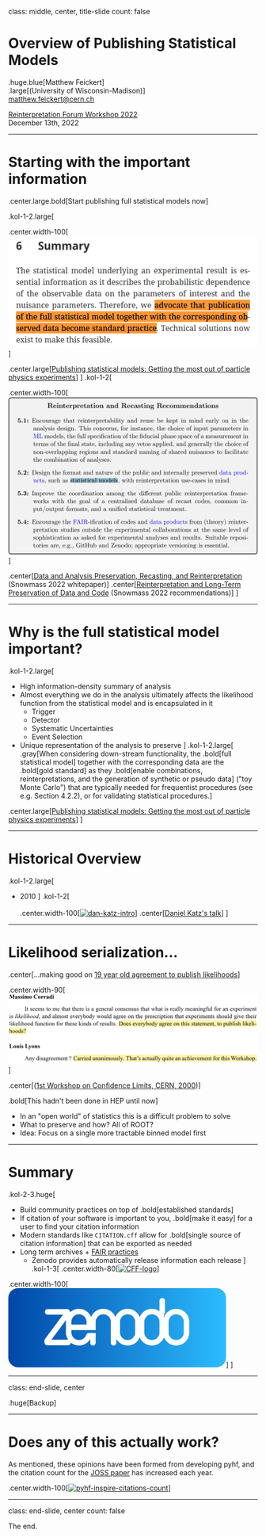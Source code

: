 class: middle, center, title-slide
count: false

# Overview of Publishing Statistical Models

.huge.blue[Matthew Feickert]<br>
.large[(University of Wisconsin-Madison)]
<br>
[matthew.feickert@cern.ch](mailto:matthew.feickert@cern.ch)


[Reinterpretation Forum Workshop 2022](https://indico.cern.ch/event/1197680/contributions/5160805/)
<br>
December 13th, 2022

---
# Starting with the important information

.center.large.bold[Start publishing full statistical models now]

.kol-1-2.large[

.center.width-100[[![recommendation-tall](figures/recommendation-tall.png)](https://inspirehep.net/literature/1919763)]
<!-- .center.width-100[[![full-model-recommendation](figures/full-model-recommendation.png)](https://inspirehep.net/literature/1919763)] -->

.center.large[[Publishing statistical models: Getting the most out of particle physics experiments](https://inspirehep.net/literature/1919763)]
]
.kol-1-2[

.center.width-100[[![snowmass-recommendations](figures/snowmass-recommendations.png)](https://inspirehep.net/literature/2054747)]

.center[[Data and Analysis Preservation, Recasting, and Reinterpretation](https://inspirehep.net/literature/2054747) (Snowmass 2022 whitepaper)]
.center[[Reinterpretation and Long-Term Preservation of Data and Code](https://inspirehep.net/literature/2153139) (Snowmass 2022 recommendations)]
]

---
# Why is the full statistical model important?

.kol-1-2.large[
- High information-density summary of analysis
- Almost everything we do in the analysis ultimately affects the likelihood function from the statistical model and is encapsulated in it
   - Trigger
   - Detector
   - Systematic Uncertainties
   - Event Selection
- Unique representation of the analysis to preserve
]
.kol-1-2.large[
.gray[When considering down-stream functionality, the .bold[full statistical model] together with the corresponding data are the .bold[gold standard] as they .bold[enable combinations, reinterpretations, and the generation of synthetic or pseudo data] ("toy Monte Carlo") that are typically needed for frequentist procedures (see e.g. Section 4.2.2), or for validating statistical procedures.]

.center.large[[Publishing statistical models: Getting the most out of particle physics experiments](https://inspirehep.net/literature/1919763)]
]

---
# Historical Overview

.kol-1-2.large[
- 2010
]
.kol-1-2[
<br><br>
.center.width-100[[![dan-katz-intro](figures/dan-katz-intro.png)](https://indico.cern.ch/event/1211229/contributions/5120849/)]
.center[[Daniel Katz's talk](https://indico.cern.ch/event/1211229/contributions/5120849/)]
]

---
# Likelihood serialization...

.center[...making good on [19 year old agreement to publish likelihoods](https://indico.cern.ch/event/746178/contributions/3396797/)]

.center.width-90[
[![likelihood_publishing_agreement](figures/likelihood_publishing_agreement.png)](https://cds.cern.ch/record/411537)
]

.center[([1st Workshop on Confidence Limits, CERN, 2000](http://inspirehep.net/record/534129))]

.bold[This hadn't been done in HEP until now]
- In an "open world" of statistics this is a difficult problem to solve
- What to preserve and how? All of ROOT?
- Idea: Focus on a single more tractable binned model first

---
# Summary
.kol-2-3.huge[
- Build community practices on top of .bold[established standards]
   <!-- - There are professional communities at work building tools, so we should join them, not rebuild a wheel -->
- If citation of your software is important to you, .bold[make it easy] for a user to find your citation information
- Modern standards like `CITATION.cff` allow for .bold[single source of citation information] that can be exported as needed
- Long term archives + [FAIR practices](https://indico.cern.ch/event/1211229/contributions/5120857/)
   - Zenodo provides automatically release information each release
]
.kol-1-3[
.center.width-80[[![CFF-logo](figures/CFF-logo.png)](https://citation-file-format.github.io/)]

.center.width-100[[![zenodo-logo](figures/zenodo-logo.svg)](https://zenodo.org/)]
]

---
class: end-slide, center

.huge[Backup]

---
# Does any of this actually work?

As mentioned, these opinions have been formed from developing pyhf, and the citation count for the [JOSS paper](https://doi.org/10.21105/joss.02823) has increased each year.

.center.width-100[[![pyhf-inspire-citations-count](figures/pyhf-inspire-citations-count.png)](https://inspirehep.net/literature?sort=mostrecent&size=25&page=1&q=refersto%3Arecid%3A1845084&ui-citation-summary=true)]

---

class: end-slide, center
count: false

The end.
